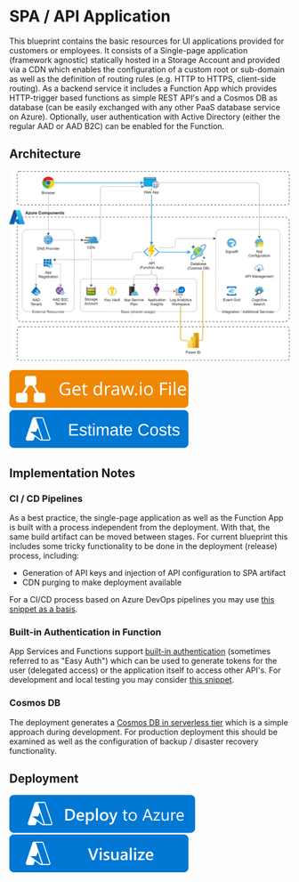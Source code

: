 ﻿# SPA / API Application
This blueprint contains the basic resources for UI applications provided for customers or employees. It consists of a Single-page application (framework agnostic) statically hosted in a Storage Account and provided via a CDN which enables the configuration of a custom root or sub-domain as well as the definition of routing rules (e.g. HTTP to HTTPS, client-side routing). As a backend service it includes a Function App which provides HTTP-trigger based functions as simple REST API's and a Cosmos DB as database (can be easily exchanged with any other PaaS database service on Azure). Optionally, user authentication with Active Directory (either the regular AAD or AAD B2C) can be enabled for the Function.

## Architecture
![Architecture](./Architecture.png)

[![Get draw.io File](https://github.com/garaio/AzureRecipes/raw/master/Resources/getdrawiobutton.svg?sanitize=true)](./Architecture.drawio)
[![Estimate](https://github.com/garaio/AzureRecipes/raw/master/Resources/estimatebutton.svg?sanitize=true)](https://azure.com/e/6524f5cd56bc4d599e7fdecb1b2ab43d)

## Implementation Notes
### CI / CD Pipelines
As a best practice, the single-page application as well as the Function App is built with a process independent from the deployment. With that, the same build artifact can be moved between stages. For current blueprint this includes some tricky functionality to be done in the deployment (release) process, including:
* Generation of API keys and injection of API configuration to SPA artifact
* CDN purging to make deployment available

For a CI/CD process based on Azure DevOps pipelines you may use [this snippet as a basis](../../Snippets/Pipelines/cascading-ci-cd-pipelines).

### Built-in Authentication in Function
App Services and Functions support [built-in authentication](https://docs.microsoft.com/en-us/azure/app-service/overview-authentication-authorization) (sometimes referred to as "Easy Auth") which can be used to generate tokens for the user (delegated access) or the application itself to access other API's. For development and local testing you may consider [this snippet](../../Snippets/csharp/function-built-in-auth-token-for-graph-api).

### Cosmos DB
The deployment generates a [Cosmos DB in serverless tier](https://docs.microsoft.com/en-us/azure/cosmos-db/serverless) which is a simple approach during development. For production deployment this should be examined as well as the configuration of backup / disaster recovery functionality.

## Deployment
[![Deploy to Azure](https://github.com/garaio/AzureRecipes/raw/master/Resources/deploybutton.svg?sanitize=true)](https://portal.azure.com/#create/Microsoft.Template/uri/https%3A%2F%2Fraw.githubusercontent.com%2Fgaraio%2FAzureRecipes%2Fmaster%2FBlueprints%2Fspa-api-application%2Fazuredeploy.json)
[![Visualize](https://github.com/garaio/AzureRecipes/raw/master/Resources/visualizebutton.svg?sanitize=true)](http://armviz.io/#/?load=https%3A%2F%2Fraw.githubusercontent.com%2Fgaraio%2FAzureRecipes%2Fmaster%2FBlueprints%2Fspa-api-application%2Fazuredeploy.json)